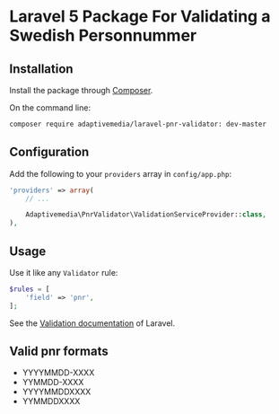 # Laravel 5 Package For Validating a Swedish Personnummer

## Installation

Install the package through [Composer](http://getcomposer.org).

On the command line:

```sh
composer require adaptivemedia/laravel-pnr-validator: dev-master
```

## Configuration

Add the following to your `providers` array in `config/app.php`:

```php
'providers' => array(
    // ...

    Adaptivemedia\PnrValidator\ValidationServiceProvider::class,
),
```


## Usage

Use it like any `Validator` rule:

```php
$rules = [
    'field' => 'pnr',
];
```

See the [Validation documentation](http://laravel.com/docs/validation) of Laravel.

## Valid pnr formats

- YYYYMMDD-XXXX
- YYMMDD-XXXX
- YYYYMMDDXXXX
- YYMMDDXXXX
